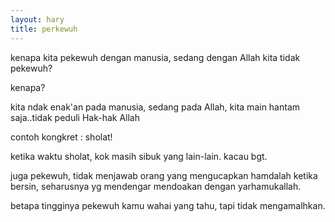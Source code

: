 ```yaml
---
layout: hary
title: perkewuh
---
```

kenapa kita pekewuh dengan manusia, sedang dengan Allah kita tidak pekewuh?

kenapa?

kita ndak enak'an pada manusia, sedang pada Allah, kita main hantam saja..tidak peduli Hak-hak Allah

contoh kongkret : sholat!

ketika waktu sholat, kok masih sibuk yang lain-lain. kacau bgt.

juga pekewuh, tidak menjawab orang yang mengucapkan hamdalah ketika bersin, seharusnya yg mendengar mendoakan dengan yarhamukallah.

betapa tingginya pekewuh kamu wahai yang tahu, tapi tidak mengamalhkan.
